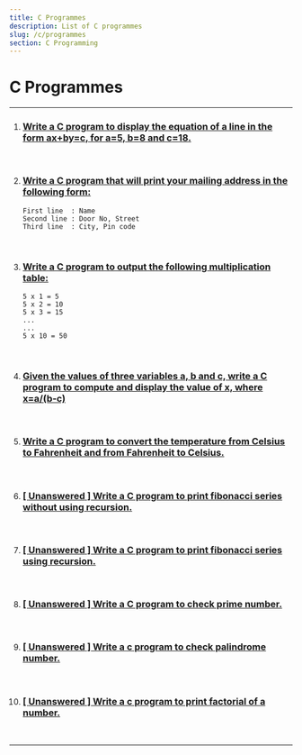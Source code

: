 ```yaml
---
title: C Programmes
description: List of C programmes
slug: /c/programmes
section: C Programming
---
```


# C Programmes

---

1. ### [Write a C program to display the equation of a line in the form ax+by=c, for a=5, b=8 and c=18.](/c/programmes/1)

<br/>

2. ### [Write a C program that will print your mailing address in the following form:](/c/programmes/2)

   ```
   First line  : Name
   Second line : Door No, Street
   Third line  : City, Pin code
   ```

<br/>

3. ### [Write a C program to output the following multiplication table:](/c/programmes/3)

   ```
   5 x 1 = 5
   5 x 2 = 10
   5 x 3 = 15
   ...
   ...
   5 x 10 = 50
   ```

<br/>

4. ### [Given the values of three variables a, b and c, write a C program to compute and display the value of x, where x=a/(b-c)](/c/programmes/4)

<br/>

5. ### [Write a C program to convert the temperature from Celsius to Fahrenheit and from Fahrenheit to Celsius.](/c/programmes/5)

<br/>

6. ### [[ **Unanswered** ] Write a C program to print fibonacci series without using recursion.](/c/programmes/6)

<br/>

7. ### [[ **Unanswered** ] Write a C program to print fibonacci series using recursion.](/c/programmes/7)

<br/>

8. ### [[ **Unanswered** ] Write a C program to check prime number.](/c/programmes/8)

<br/>

9. ### [[ **Unanswered** ] Write a c program to check palindrome number.](/c/programmes/9)

<br/>

10. ### [[ **Unanswered** ] Write a c program to print factorial of a number.](/c/programmes/10)

<br/>

---
